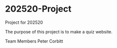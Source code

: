 # 202520-Project
Project for 202520

The purpose of this project is to make a quiz website. 

Team Members
Peter Corbitt
